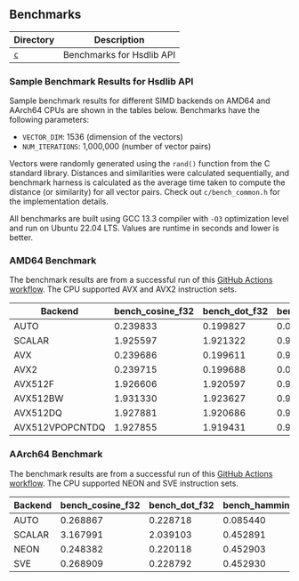 ## Benchmarks

| Directory | Description               |
|-----------|---------------------------|
| [`c`](c/) | Benchmarks for Hsdlib API |

### Sample Benchmark Results for Hsdlib API

Sample benchmark results for different SIMD backends on AMD64 and AArch64 CPUs are shown in the tables below.
Benchmarks have the following parameters:

- `VECTOR_DIM`: 1536 (dimension of the vectors)
- `NUM_ITERATIONS`: 1,000,000 (number of vector pairs)

Vectors were randomly generated using the `rand()` function from the C standard library.
Distances and similarities were calculated sequentially, and benchmark harness is calculated as the average time taken
to compute the distance (or similarity) for all vector pairs.
Check out `c/bench_common.h` for the implementation details.

All benchmarks are built using GCC 13.3 compiler with `-O3` optimization level and run on Ubuntu 22.04 LTS.
Values are runtime in seconds and lower is better.

### AMD64 Benchmark

The benchmark results are from a successful run of this
[GitHub Actions workflow](https://github.com/habedi/hsdlib/actions/workflows/benches_amd64.yml).
The CPU supported AVX and AVX2 instruction sets.

| Backend         | bench_cosine_f32 | bench_dot_f32 | bench_hamming_u8 | bench_jaccard_u16 | bench_manhattan_f32 | bench_sqeuclidean_f32 |
|-----------------|------------------|---------------|------------------|-------------------|---------------------|-----------------------|
| AUTO            | 0.239833         | 0.199827      | 0.041563         | 0.915258          | 0.171770            | 0.201329              |
| SCALAR          | 1.925597         | 1.921322      | 0.975243         | 1.444249          | 1.927470            | 1.927175              |
| AVX             | 0.239686         | 0.199611      | 0.963140         | 1.440981          | 0.164513            | 0.201073              |
| AVX2            | 0.239715         | 0.199688      | 0.041879         | 0.913405          | 0.171899            | 0.201232              |
| AVX512F         | 1.926606         | 1.920597      | 0.985374         | 1.440770          | 1.928520            | 1.926965              |
| AVX512BW        | 1.931330         | 1.923627      | 0.965430         | 1.444396          | 1.924500            | 1.928394              |
| AVX512DQ        | 1.927881         | 1.920686      | 0.964877         | 1.441004          | 1.929156            | 1.926730              |
| AVX512VPOPCNTDQ | 1.927855         | 1.919431      | 0.963020         | 1.440446          | 1.941298            | 1.930729              |

### AArch64 Benchmark

The benchmark results are from a successful run of this
[GitHub Actions workflow](https://github.com/habedi/hsdlib/actions/workflows/benches_aarch64.yml).
The CPU supported NEON and SVE instruction sets.

| Backend | bench_cosine_f32 | bench_dot_f32 | bench_hamming_u8 | bench_jaccard_u16 | bench_manhattan_f32 | bench_sqeuclidean_f32 |
|---------|------------------|---------------|------------------|-------------------|---------------------|-----------------------|
| AUTO    | 0.268867         | 0.228718      | 0.085440         | 0.464404          | 0.231383            | 2.254050              |
| SCALAR  | 3.167991         | 2.039103      | 0.452891         | 0.182157          | 1.814263            | 2.254129              |
| NEON    | 0.248382         | 0.220118      | 0.452903         | 0.182190          | 0.223669            | 2.254100              |
| SVE     | 0.268909         | 0.228792      | 0.452930         | 0.182751          | 0.231655            | 2.254180              |
